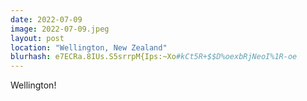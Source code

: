 ```yaml
---
date: 2022-07-09
image: 2022-07-09.jpeg
layout: post
location: "Wellington, New Zealand"
blurhash: e7ECRa.8IUs.S5srrpM{Ips:~Xo#kCt5R+$$D%oexbRjNeoI%1R-oe
---
```


Wellington!
